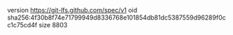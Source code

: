 version https://git-lfs.github.com/spec/v1
oid sha256:4f30b8f74e71799949d8336768e101854db81dc5387559d96289f0cc1c75cd4f
size 8803
